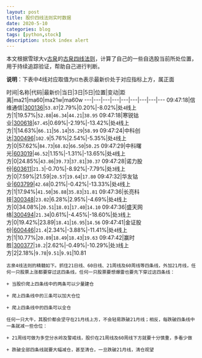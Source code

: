 ```yaml
---
layout: post
title: 股价四线法则实时数据
date: 2020-5-10
categories: blog
tags: [python,stock]
description: stock index alert
---
```



本文根据雪球大v[古泉](https://xueqiu.com/u/7148646888)的[古泉四线法则](https://xueqiu.com/7148646888/130498192)，计算了自己的一些自选股当前所处位置，用于持续追踪验证，帮助自己进行判断。

**说明**：下表中4线对应取值为`红色`表示最新价处于对应指标上方，属正面

时间|名称|代码|最新价|当日|3日|5日|位置|变动|距离|ma21|ma60|ma21w|ma60w
---|---|---|---|---|---|---|---|---
09:47:18|信维通信|[300136](https://xueqiu.com/S/SZ300136)|`53.87`|2.79%|0.20%|-8.02%|处`4`线上方|1|19.57%|`52.88`|`46.34`|`44.21`|`38.95`
09:47:18|寒锐钴业|[300618](https://xueqiu.com/S/SZ300618)|`67.45`|0.69%|-2.19%|-13.42%|处`4`线上方|1|14.63%|`66.11`|`56.14`|`55.29`|`58.99`
09:47:24|中科创达|[300496](https://xueqiu.com/S/SZ300496)|`102.9`|5.76%|2.54%|-5.35%|处`4`线上方|0|57.62%|`84.73`|`68.82`|`66.50`|`50.25`
09:47:29|中科曙光|[603019](https://xueqiu.com/S/SH603019)|`46.52`|1.15%|-1.31%|-13.65%|处`4`线上方|0|24.85%|`43.86`|`39.73`|`37.81`|`30.37`
09:47:28|诺力股份|[603611](https://xueqiu.com/S/SH603611)|`21.3`|-0.70%|-8.92%|-7.79%|处`3`线上方|0|7.59%|21.59|`20.57`|`19.64`|`17.80`
09:47:32|华友钴业|[603799](https://xueqiu.com/S/SH603799)|`42.68`|0.21%|-0.42%|-13.33%|处`4`线上方|1|17.94%|`41.50`|`36.88`|`35.83`|`31.81`
09:47:36|长亮科技|[300348](https://xueqiu.com/S/SZ300348)|`23.02`|6.28%|2.95%|-4.69%|处`4`线上方|0|34.08%|`20.51`|`18.01`|`17.40`|`14.10`
09:47:36|盛天网络|[300494](https://xueqiu.com/S/SZ300494)|`21.34`|0.61%|-4.45%|-18.60%|处`3`线上方|0|19.42%|23.89|`18.41`|`16.95`|`14.56`
09:47:41|金证股份|[600446](https://xueqiu.com/S/SH600446)|`21.4`|2.34%|-3.88%|-11.41%|处`4`线上方|1|10.77%|`20.89`|`18.49`|`18.43`|`19.63`
09:47:42|赢时胜|[300377](https://xueqiu.com/S/SZ300377)|`10.2`|2.62%|-0.49%|-10.29%|处`3`线上方|2|2.18%|`9.78`|`9.51`|`9.91`|10.81

```
古泉4线法则的精髓如下。抓住21日线、60日线、21周线及60周线等四条线，外加21月线，任何一只股票上涨都要穿过这四条线，任何一只股票要想爆雷也要先下穿过这四条线：

+ 当股价爬上四条线中的两条可以少量建仓

+ 爬上四条线中的三条可以加大仓位

+ 爬上四条线中的四条可以全仓

任何一只大牛，其股价都会坚守在21月线上方，不会轻易跌破21月线；相反，每跌破四条线中一条就减一些仓位：

+ 21周线可做为多空分水岭及警戒线，股价在21周线及60周线下方就要十分慎重，多看少做

+ 跌破全部四条线就要大幅减仓，甚至清仓，一旦跌破21月线，清仓观望
```